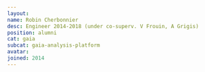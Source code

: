 ```yaml
---
layout:
name: Robin Cherbonnier
desc: Engineer 2014-2018 (under co-superv. V Frouin, A Grigis)
position: alumni
cat: gaia
subcat: gaia-analysis-platform
avatar:
joined: 2014
---
```


